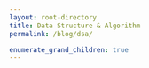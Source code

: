 ```yaml
---
layout: root-directory
title: Data Structure & Algorithm
permalink: /blog/dsa/

enumerate_grand_children: true
---
```


